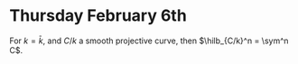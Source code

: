 # Thursday February 6th

For $k=\bar k$, and $C/k$ a smooth projective curve, then $\hilb_{C/k}^n = \sym^n C$.

